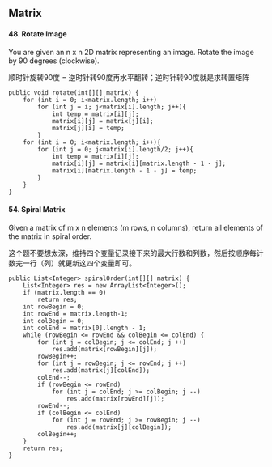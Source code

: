 ## Matrix
#### 48. Rotate Image
You are given an n x n 2D matrix representing an image. Rotate the image by 90 degrees (clockwise).

顺时针旋转90度 = 逆时针转90度再水平翻转；逆时针转90度就是求转置矩阵
~~~~
public void rotate(int[][] matrix) {
    for (int i = 0; i<matrix.length; i++)
        for (int j = i; j<matrix[i].length; j++){
            int temp = matrix[i][j];
            matrix[i][j] = matrix[j][i];
            matrix[j][i] = temp;
        }
    for (int i = 0; i<matrix.length; i++){
        for (int j = 0; j<matrix[i].length/2; j++){
            int temp = matrix[i][j];
            matrix[i][j] = matrix[i][matrix.length - 1 - j];
            matrix[i][matrix.length - 1 - j] = temp;
        }
    }
}
~~~~
#### 54. Spiral Matrix
Given a matrix of m x n elements (m rows, n columns), return all elements of the matrix in spiral order.

这个题不要想太深，维持四个变量记录接下来的最大行数和列数，然后按顺序每计数完一行（列）就更新这四个变量即可。
~~~~
public List<Integer> spiralOrder(int[][] matrix) {
    List<Integer> res = new ArrayList<Integer>();
    if (matrix.length == 0)
        return res;
    int rowBegin = 0;
    int rowEnd = matrix.length-1;
    int colBegin = 0;
    int colEnd = matrix[0].length - 1;
    while (rowBegin <= rowEnd && colBegin <= colEnd) {
        for (int j = colBegin; j <= colEnd; j ++)
            res.add(matrix[rowBegin][j]);
        rowBegin++;
        for (int j = rowBegin; j <= rowEnd; j ++)
            res.add(matrix[j][colEnd]);
        colEnd--;
        if (rowBegin <= rowEnd)
            for (int j = colEnd; j >= colBegin; j --)
                res.add(matrix[rowEnd][j]);
        rowEnd--;
        if (colBegin <= colEnd)
            for (int j = rowEnd; j >= rowBegin; j --) 
                res.add(matrix[j][colBegin]);
        colBegin++;
    }
    return res;
}
~~~~
